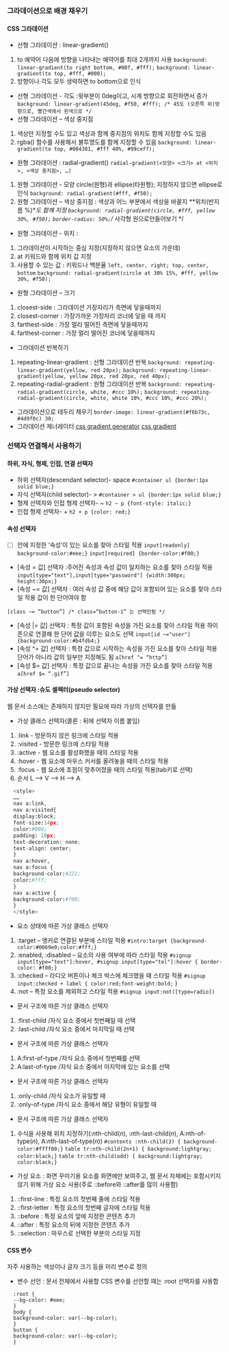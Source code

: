 ### 그라데이션으로 배경 채우기
#### CSS 그라데이션
- 선형 그라데이션 : linear-gradient()
 1) to 예약어 다음에 방향을 나타내는 예약어를 최대 2개까지 사용
  `background: linear-gradient(to right bottom, #00f, #fff);`
  `background: linear-gradient(to top, #fff, #000);`
 2) 방향이나 각도 모두 생략하면 to bottom으로 인식
 - 선형 그라데이션 - 각도 :윗부분이 0deg이고, 시계 방향으로 회전하면서 증가
 `background: linear-gradient(45deg, #f50, #fff); /* 45도 (오른쪽 위)방향으로, 빨간색에서 흰색으로 */`
 - 선형 그라데이션 – 색상 중지점
  1) 색상만 지정할 수도 있고 색상과 함께 중지점의 위치도 함께 지정할 수도 있음
  2) rgba() 함수를 사용해서 불투명도를 함께 지정할 수 있음
  `background: linear-gradient(to top, #004381, #fff 40%, #99ceff);`
- 원형 그라데이션 : radial-gradient()
`radial-gradient(<모양> <크기> at <위치>, <색상 중지점>, …)`
 1) 원형 그라데이션 - 모양 circle(원형)과 ellipse(타원형); 지정하지 않으면 ellipse로 인식
 `background: radial-gradient(#fff, #f50);`
 2) 원형 그라데이션 – 색상 중지점 : 색상과 어느 부분에서 색상을 바꿀지 **위치(반지름 %)**도 함께 지정
 `background: radial-gradient(circle, #fff, yellow 30%, #f50);`
 `border-radius: 50%;`/* 사각형 원으로만들어보기 */
 - 원형 그라데이션 - 위치 : 
  1) 그라데이션이 시작하는 중심 지정(지정하지 않으면 요소의 가운데)
  2) at 키워드와 함께 위치 값 지정
  3) 사용할 수 있는 값 : 키워드나 백분율 `left, center, right; top, center, bottom`
  `background: radial-gradient(circle at 30% 15%, #fff, yellow 30%, #f50);`
- 원형 그라데이션 – 크기
 1) closest-side : 그라데이션 가장자리가 측면에 닿을때까지
 2) closest-corner : 가장가까운 가장자리 코너에 닿을 때 까지
 3) farthest-side : 가장 멀리 떨어진 측면에 닿을때까지
 4) farthest-corner : 가장 멀리 떨어진 코너에 닿을때까지
- 그라데이션 반복하기
 1) repeating-linear-gradient : 선형 그라데이션 반복
  `background: repeating-linear-gradient(yellow, red 20px);`
  `background: repeating-linear-gradient(yellow, yellow 20px, red 20px, red 40px);`
 2) repeating-radial-gradient : 원형 그라데이션 반복
 `background: repeating-radial-gradient(circle, white, #ccc 10%);`
 `background: repeating-radial-gradient(circle, white, white 10%, #ccc 10%, #ccc 20%);`
- 그라데이션으로 테두리 채우기
 `border-image: linear-gradient(#f6b73c, #4d9f0c) 30;`
- 그라데이션 제너레이터
 [css gradient generator](https://gradient-designer.csspost.com/)
 [css gradient](https://cssgradient.io/)

### 선택자 연결해서 사용하기
#### 하위, 자식, 형제, 인접, 연결 선택자
- 하위 선택자(descendant selector)- space
 `#container ul {border:1px solid blue;}`
- 자식 선택자(child selector)- >
 `#container > ul {border:1px solid blue;}`
 - 형제 선택자와 인접 형제 선택자- ~
 `h2 ~ p {font-style: italic;}`
 - 인접 형제 선택자- +
 `h2 + p {color: red;}`
#### 속성 선택자
- [ ] 안에 지정한 ‘속성’이 있는 요소를 찾아 스타일 적용
 `input[readonly] background-color:#eee;}`
 `input[required] {border-color:#f00;}`
 - [속성 = 값] 선택자 :주어진 속성과 속성 값이 일치하는 요소를 찾아 스타일 적용
 `input[type="text"],input[type="password"] {width:300px;
height:30px;}`
- [속성 ~= 값] 선택자 : 여러 속성 값 중에 해당 값이 포함되어 있는 요소를 찾아 스타일 적용
값이 한 단어여야 함
```
[class ~= “button”] /* class=“button-1” 는 선택안됨 */
```
- [속성 |= 값] 선택자 : 특정 값이 포함된 속성을 가진 요소를 찾아 스타일 적용
하이픈으로 연결해 한 단어 값을 이루는 요소도 선택
 `input[id ~="user"] {background-color:#b4fdb4;}`
- [속성 ^= 값] 선택자 : 특정 값으로 시작하는 속성을 가진 요소를 찾아 스타일 적용
단어가 아니라 값의 일부만 지정해도 됨
 `a[href ^= “http”]`
 - [속성 $= 값] 선택자 : 특정 값으로 끝나는 속성을 가진 요소를 찾아 스타일 적용
 `a[href $= “.gif”]`
#### 가상 선택자 :슈도 셀렉터(pseudo selector)
웹 문서 소스에는 존재하지 않지만 필요에 따라 가상의 선택자를 만듦
- 가상 클래스 선택자(콜론 : 뒤에 선택자 이름 붙임) 
 1) :link - 방문하지 않은 링크에 스타일 적용
 2) :visited - 방문한 링크에 스타일 적용
 3) :active - 웹 요소를 활성화했을 때의 스타일 적용
 4) :hover - 웹 요소에 마우스 커서를 올려놓을 때의 스타일 적용
 5) :focus - 웹 요소에 초점이 맞추어졌을 때의 스타일 적용(tab키로 선택)
 6) 순서 L --> V --> H --> A
```python
  <style>
  ……
  nav a:link,
  nav a:visited{
  display:block;
  font-size:14px;
  color:#000;
  padding: 10px;
  text-decoration: none;
  text-align: center;
  }
  nav a:hover,
  nav a:focus {
  background-color:#222;
  color:#fff;
  }
  nav a:active {
  background-color:#f00;
  }
  </style>
```
- 요소 상태에 따른 가상 클래스 선택자
 1) :target – 앵커로 연결된 부분에 스타일 적용
 `#intro:target {background-color:#0069e0;color:#fff;}`
 2) :enabled, :disabled – 요소의 사용 여부에 따라 스타일 적용
 `#signup input[type="text"]:hover,
#signup input[type="tel"]:hover {
border-color: #f00;}`
 3) :checked – 라디오 버튼이나 체크 박스에 체크했을 때 스타일 적용
 `#signup input:checked + label {
color:red;font-weight:bold;`
}
 4) :not – 특정 요소를 제외하고 스타일 적용
 `#signup input:not([type=radio]) `
- 문서 구조에 따른 가상 클래스 선택자
 1) :first-child /자식 요소 중에서 첫번째일 때 선택
 2) :last-child /자식 요소 중에서 마지막일 때 선택
- 문서 구조에 따른 가상 클래스 선택자
 1) A:first-of-type /자식 요소 중에서 첫번째를 선택
 2) A:last-of-type /자식 요소 중에서 마지막에 있는 요소를
선택
- 문서 구조에 따른 가상 클래스 선택자
 1) :only-child /자식 요소가 유일할 때
 2) :only-of-type /자식 요소 중에서 해당 유형이 유일할 때
 - 문서 구조에 따른 가상 클래스 선택자
  1) 수식을 사용해 위치 지정하기(:*n*th-child(*n*), :*n*th-last-child(*n*), A:*n*th-of-type(*n*), A:*n*th-last-of-type(*n*))
 `#contents :nth-child(3) {
background-color:#ffff00;}`
 `table tr:nth-child(2n+1) {
background:lightgray;
color:black;}`
 `table tr:nth-child(odd) {
background:lightgray;
color:black;}`
- 가상 요소 : 화면 꾸미기용 요소를 화면에만 보여주고, 웹 문서 자체에는 포함시키지 않기 위해 가상 요소 사용(주로 ::before와 ::after를 많이 사용함)
 1) ::first-line : 특정 요소의 첫번째 줄에 스타일 적용
 2) ::first-letter : 특정 요소의 첫번째 글자에 스타일 적용
 3) ::before : 특정 요소의 앞에 지정한 콘텐츠 추가
 3) ::after : 특정 요소의 뒤에 지정한 콘텐츠 추가
 4) ::selection : 마우스로 선택한 부분의 스타일 지정
 #### CSS 변수
 자주 사용하는 색상이나 글자 크기 등을 미리 변수로 정의

 - 변수 선언 : 문서 전체에서 사용할 CSS 변수를 선언할 때는 :root 선택자를 사용합
```
  :root {
  --bg-color: #eee;
  }
  body {
  background-color: var(--bg-color);
  }
  button {
  background-color: var(--bg-color);
  }
```











 

 
